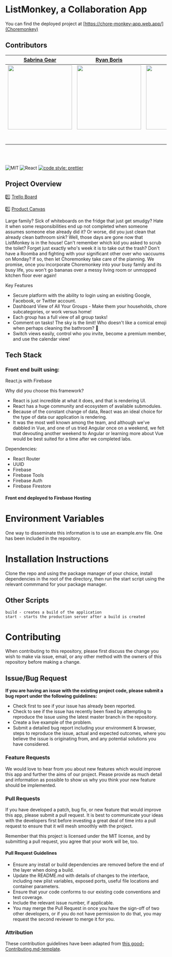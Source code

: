 # ListMonkey, a Collaboration App 

You can find the deployed project at [https://chore-monkey-app.web.app/](Choremonkey)

## Contributors



|                                                      [Sabrina Gear](https://github.com/)                                                       |                                                       [Ryan Boris](https://github.com/ryanboris)                                                        |                                                      [Phil Hart](https://github.com/)                                                       |                                                       [Michael Trevino](https://github.com/)                                                        |                                                      [Luisan Suarez](https://github.com/)                                                       |
| :-----------------------------------------------------------------------------------------------------------------------------------------: | :-------------------------------------------------------------------------------------------------------------------------------------------: | :-----------------------------------------------------------------------------------------------------------------------------------------: | :-------------------------------------------------------------------------------------------------------------------------------------------: | :-----------------------------------------------------------------------------------------------------------------------------------------: |
| [<img src="https://github.com/sabrinagear.png" width = "200" />](https://github.com/) | [<img src="https://github.com/ryanboris.png" width = "200" />](https://github.com/) | [<img src="https://github.com/PhilHart23.png" width = "200" />](https://github.com/) | [<img src="https://github.com/TrevMike.png" width = "200" />](https://github.com/) | [<img src="https://github.com/LuisanSuarez.png" width = "200" />](https://github.com/) |
|                                [<img src="https://github.com/favicon.ico" width="15"> ](https://github.com/ryanboris)                                |                            [<img src="https://github.com/favicon.ico" width="15"> ](https://github.com/ryanboris)                             |                          [<img src="https://github.com/favicon.ico" width="15"> ](https://github.com/Mister-Corn)                           |                          [<img src="https://github.com/favicon.ico" width="15"> ](https://github.com/NandoTheessen)                           |                           [<img src="https://github.com/favicon.ico" width="15"> ](https://github.com/wvandolah)                            |
|                [ <img src="https://static.licdn.com/sc/h/al2o9zrvru7aqj8e1x2rzsrca" width="15"> ](https://www.linkedin.com/)                |                 [ <img src="https://static.licdn.com/sc/h/al2o9zrvru7aqj8e1x2rzsrca" width="15"> ](https://www.linkedin.com/in/ryanboris)                 |                [ <img src="https://static.licdn.com/sc/h/al2o9zrvru7aqj8e1x2rzsrca" width="15"> ](https://www.linkedin.com/)                |                 [ <img src="https://static.licdn.com/sc/h/al2o9zrvru7aqj8e1x2rzsrca" width="15"> ](https://www.linkedin.com/)                 |                [ <img src="https://static.licdn.com/sc/h/al2o9zrvru7aqj8e1x2rzsrca" width="15"> ](https://www.linkedin.com/)                |

<br>
<br>



![MIT](https://img.shields.io/packagist/l/doctrine/orm.svg)
![React](https://img.shields.io/badge/react-v16.7.0--alpha.2-blue.svg)
[![code style: prettier](https://img.shields.io/badge/code_style-prettier-ff69b4.svg?style=flat-square)](https://github.com/prettier/prettier)


## Project Overview

1️⃣ [Trello Board](https://trello.com/b/P4dqfZO0/labs12-chores-5-6)

1️⃣ [Product Canvas](https://docs.google.com/document/d/1DgIjeg_DlJUZZfEXjqDOaIQKjTYQlJ9nDokVOYMwfjk/edit?usp=sharing)

Large family?  Sick of whiteboards on the fridge that just get smudgy?  Hate it when some responsibilities end up not completed when someone assumes someone else already did it? Or worse, did you just clean that already clean bathroom sink?  Well, those days are gone now that ListMonkey is in the house!  Can't remember which kid you asked to scrub the toilet?  Forget just exactly who's week it is to take out the trash?  Don't have a Roomba and fighting with your significant other over who vaccuums on Monday?  If so, then let Choremonkey take care of the planning.  We promise, once you incorporate Choremonkey into your busy family and its busy life, you won't go bananas over a messy living room or unmopped kitchen floor ever again!

Key Features

- Secure platform with the ability to login using an exisiting Google, Facebook, or Twitter account.
- Dashboard View of All Your Groups - Make them your households, chore subcategories, or work versus home!
- Each group has a full view of all group tasks!
- Comment on tasks!  The sky is the limit! Who doesn't like a comical emoji when perhaps cleaning the bathroom? 💩
- Switch views easily, control who you invite, become a premium member, and use the calendar view!

## Tech Stack

### Front end built using:
React.js with Firebase


Why did you choose this framework?

- React is just incredible at what it does, and that is rendering UI.
- React has a huge community and ecosystem of available submodules.
- Because of the constant change of data, React was an ideal choice for the type of data our application is rendering.
- It was the most well known among the team, and although we've dabbled in Vue, and one of us tried Angular once on a weekend, we felt that devouting another weekend to Angular or learning more about Vue would be best suited for a time after we completed labs.

Dependencies:
- React Router
- UUID
- Firebase
- Firebase Tools
- Firebase Auth
- Firebase Firestore

#### Front end deployed to Firebase Hosting

# Environment Variables

One way to disseminate this information is to use an example.env file.  One has been included in the repository.


# Installation Instructions
Clone the repo and using the package manager of your choice, install dependencies in the root of the directory, then run the start script using the relevant commmand for your package manager.

## Other Scripts
 
    build - creates a build of the application
    start - starts the production server after a build is created

# Contributing

When contributing to this repository, please first discuss the change you wish to make via issue, email, or any other method with the owners of this repository before making a change.

## Issue/Bug Request

**If you are having an issue with the existing project code, please submit a bug report under the following guidelines:**

- Check first to see if your issue has already been reported.
- Check to see if the issue has recently been fixed by attempting to reproduce the issue using the latest master branch in the repository.
- Create a live example of the problem.
- Submit a detailed bug report including your environment & browser, steps to reproduce the issue, actual and expected outcomes, where you believe the issue is originating from, and any potential solutions you have considered.

### Feature Requests

We would love to hear from you about new features which would improve this app and further the aims of our project. Please provide as much detail and information as possible to show us why you think your new feature should be implemented.

### Pull Requests

If you have developed a patch, bug fix, or new feature that would improve this app, please submit a pull request. It is best to communicate your ideas with the developers first before investing a great deal of time into a pull request to ensure that it will mesh smoothly with the project.

Remember that this project is licensed under the MIT license, and by submitting a pull request, you agree that your work will be, too.

#### Pull Request Guidelines

- Ensure any install or build dependencies are removed before the end of the layer when doing a build.
- Update the README.md with details of changes to the interface, including new plist variables, exposed ports, useful file locations and container parameters.
- Ensure that your code conforms to our existing code conventions and test coverage.
- Include the relevant issue number, if applicable.
- You may merge the Pull Request in once you have the sign-off of two other developers, or if you do not have permission to do that, you may request the second reviewer to merge it for you.

### Attribution

These contribution guidelines have been adapted from [this good-Contributing.md-template](https://gist.github.com/PurpleBooth/b24679402957c63ec426).

